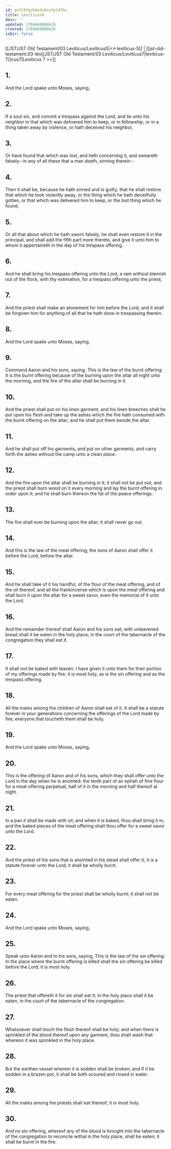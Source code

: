 ```yaml
---
id: pztl9fgvh6e3s0svfp14fhz
title: Leviticus6
desc: ''
updated: 1704669006626
created: 1704669006626
isDir: false
---
```

[[JST/JST Old Testament/03 Leviticus/Leviticus5|<<-leviticus-5]] | [[jst-old-testament.03-lev[[JST/JST Old Testament/03 Leviticus/Leviticus7|leviticus-7]]cus7|Leviticus 7 >>]]
## 1.
And the Lord spake unto Moses, saying,
## 2.
If a soul sin, and commit a trespass against the Lord, and lie unto his neighbor in that which was delivered him to keep, or in fellowship, or in a thing taken away by violence, or hath deceived his neighbor,
## 3.
Or have found that which was lost, and lieth concerning it, and sweareth falsely\--in any of all these that a man doeth, sinning therein\--
## 4.
Then it shall be, because he hath sinned and is guilty, that he shall restore that which he took violently away, or the thing which he hath deceitfully gotten, or that which was delivered him to keep, or the lost thing which he found,
## 5.
Or all that about which he hath sworn falsely, he shall even restore it in the principal, and shall add the fifth part more thereto, and give it unto him to whom it appertaineth in the day of his trespass offering.
## 6.
And he shall bring his trespass offering unto the Lord, a ram without blemish out of the flock, with thy estimation, for a trespass offering unto the priest;
## 7.
And the priest shall make an atonement for him before the Lord; and it shall be forgiven him for anything of all that he hath done in trespassing therein.
## 8.
And the Lord spake unto Moses, saying,
## 9.
Command Aaron and his sons, saying, This is the law of the burnt offering: It is the burnt offering because of the burning upon the altar all night unto the morning, and the fire of the altar shall be burning in it.
## 10.
And the priest shall put on his linen garment; and his linen breeches shall he put upon his flesh and take up the ashes which the fire hath consumed with the burnt offering on the altar; and he shall put them beside the altar.
## 11.
And he shall put off his garments, and put on other garments, and carry forth the ashes without the camp unto a clean place.
## 12.
And the fire upon the altar shall be burning in it; it shall not be put out; and the priest shall burn wood on it every morning and lay the burnt offering in order upon it; and he shall burn thereon the fat of the peace offerings.
## 13.
The fire shall ever be burning upon the altar; it shall never go out.
## 14.
And this is the law of the meat offering; the sons of Aaron shall offer it before the Lord, before the altar.
## 15.
And he shall take of it his handful, of the flour of the meat offering, and of the oil thereof, and all the frankincense which is upon the meat offering and shall burn it upon the altar for a sweet savor, even the memorial of it unto the Lord.
## 16.
And the remainder thereof shall Aaron and his sons eat; with unleavened bread shall it be eaten in the holy place; in the court of the tabernacle of the congregation they shall eat it.
## 17.
It shall not be baked with leaven. I have given it unto them for their portion of my offerings made by fire; it is most holy, as is the sin offering and as the trespass offering.
## 18.
All the males among the children of Aaron shall eat of it. It shall be a statute forever in your generations concerning the offerings of the Lord made by fire; everyone that toucheth them shall be holy.
## 19.
And the Lord spake unto Moses, saying,
## 20.
This is the offering of Aaron and of his sons, which they shall offer unto the Lord in the day when he is anointed: the tenth part of an ephah of fine flour for a meat offering perpetual, half of it in the morning and half thereof at night.
## 21.
In a pan it shall be made with oil; and when it is baked, thou shalt bring it in; and the baked pieces of the meat offering shalt thou offer for a sweet savor unto the Lord.
## 22.
And the priest of his sons that is anointed in his stead shall offer it; it is a statute forever unto the Lord; it shall be wholly burnt.
## 23.
For every meat offering for the priest shall be wholly burnt; it shall not be eaten.
## 24.
And the Lord spake unto Moses, saying,
## 25.
Speak unto Aaron and to his sons, saying, This is the law of the sin offering: In the place where the burnt offering is killed shall the sin offering be killed before the Lord; it is most holy.
## 26.
The priest that offereth it for sin shall eat it; in the holy place shall it be eaten, in the court of the tabernacle of the congregation.
## 27.
Whatsoever shall touch the flesh thereof shall be holy; and when there is sprinkled of the blood thereof upon any garment, thou shalt wash that whereon it was sprinkled in the holy place.
## 28.
But the earthen vessel wherein it is sodden shall be broken; and if it be sodden in a brazen pot, it shall be both scoured and rinsed in water.
## 29.
All the males among the priests shall eat thereof; it is most holy.
## 30.
And no sin offering, whereof any of the blood is brought into the tabernacle of the congregation to reconcile withal in the holy place, shall be eaten; it shall be burnt in the fire.

